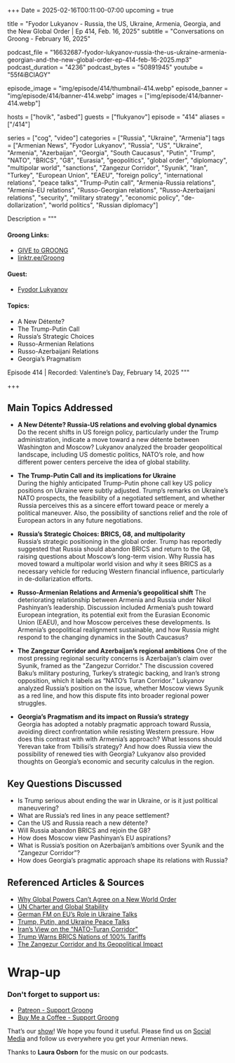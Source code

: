 +++
Date = 2025-02-16T00:11:00-07:00
upcoming = true

title = "Fyodor Lukyanov - Russia, the US, Ukraine, Armenia, Georgia, and the New Global Order | Ep 414, Feb. 16, 2025"
subtitle = "Conversations on Groong - February 16, 2025"

podcast_file = "16632687-fyodor-lukyanov-russia-the-us-ukraine-armenia-georgian-and-the-new-global-order-ep-414-feb-16-2025.mp3"
podcast_duration = "4236"
podcast_bytes = "50891945"
youtube = "55f4iBCIAGY"

episode_image = "img/episode/414/thumbnail-414.webp"
episode_banner = "img/episode/414/banner-414.webp"
images = ["img/episode/414/banner-414.webp"]

hosts = ["hovik", "asbed"]
guests = ["flukyanov"]
episode = "414"
aliases = ["/414"]

series = ["cog", "video"]
categories = ["Russia", "Ukraine", "Armenia"]
tags = ["Armenian News", "Fyodor Lukyanov", "Russia", "US", "Ukraine", "Armenia", "Azerbaijan", "Georgia", "South Caucasus", "Putin", "Trump", "NATO", "BRICS", "G8", "Eurasia", "geopolitics", "global order", "diplomacy", "multipolar world", "sanctions", "Zangezur Corridor", "Syunik", "Iran", "Turkey", "European Union", "EAEU", "foreign policy", "international relations", "peace talks", "Trump-Putin call", "Armenia-Russia relations", "Armenia-EU relations", "Russo-Georgian relations", "Russo-Azerbaijani relations", "security", "military strategy", "economic policy", "de-dollarization", "world politics", "Russian diplomacy"]

Description = """

#### Groong Links:
* [GIVE to GROONG](https://podcasts.groong.org/donate)
* [linktr.ee/Groong](https://linktr.ee/groong)

#### Guest:
* [Fyodor Lukyanov](/guest/flukyanov)

#### Topics:
* A New Détente?
* The Trump-Putin Call
* Russia’s Strategic Choices
* Russo-Armenian Relations
* Russo-Azerbaijani Relations
* Georgia’s Pragmatism


Episode 414 | Recorded: Valentine’s Day, February 14, 2025
"""

+++

## Main Topics Addressed  

- **A New Détente? Russia-US relations and evolving global dynamics**  
  Do the recent shifts in US foreign policy, particularly under the Trump administration, indicate a move toward a new détente between Washington and Moscow? Lukyanov analyzed the broader geopolitical landscape, including US domestic politics, NATO’s role, and how different power centers perceive the idea of global stability.  

- **The Trump-Putin Call and its implications for Ukraine**  
  During the highly anticipated Trump-Putin phone call key US policy positions on Ukraine were subtly adjusted. Trump’s remarks on Ukraine’s NATO prospects, the feasibility of a negotiated settlement, and whether Russia perceives this as a sincere effort toward peace or merely a political maneuver. Also,  the possibility of sanctions relief and the role of European actors in any future negotiations.  

- **Russia’s Strategic Choices: BRICS, G8, and multipolarity**  
  Russia’s strategic positioning in the global order. Trump has reportedly suggested that Russia should abandon BRICS and return to the G8, raising questions about Moscow’s long-term vision. Why Russia has moved toward a multipolar world vision and why it sees BRICS as a necessary vehicle for reducing Western financial influence, particularly in de-dollarization efforts.

- **Russo-Armenian Relations and Armenia’s geopolitical shift**
  The deteriorating relationship between Armenia and Russia under Nikol Pashinyan’s leadership. Discussion included Armenia’s push toward European integration, its potential exit from the Eurasian Economic Union (EAEU), and how Moscow perceives these developments. Is  Armenia’s geopolitical realignment sustainable, and how Russia might respond to the changing dynamics in the South Caucasus?

- **The Zangezur Corridor and Azerbaijan’s regional ambitions**
  One of the most pressing regional security concerns is Azerbaijan’s claim over Syunik, framed as the "Zangezur Corridor." The discussion covered Baku’s military posturing, Turkey’s strategic backing, and Iran’s strong opposition, which it labels as “NATO’s Turan Corridor.” Lukyanov analyzed Russia’s position on the issue, whether Moscow views Syunik as a red line, and how this dispute fits into broader regional power struggles.

- **Georgia’s Pragmatism and its impact on Russia’s strategy**  
  Georgia has adopted a notably pragmatic approach toward Russia, avoiding direct confrontation while resisting Western pressure. How does this contrast with with Armenia’s approach? What lessons should Yerevan take from Tbilisi’s strategy? And how does Russia view the possibility of renewed ties with Georgia? Lukyanov also provided thoughts on Georgia’s economic and security calculus in the region.  

## Key Questions Discussed  
- Is Trump serious about ending the war in Ukraine, or is it just political maneuvering?  
- What are Russia’s red lines in any peace settlement?  
- Can the US and Russia reach a new détente?  
- Will Russia abandon BRICS and rejoin the G8?  
- How does Moscow view Pashinyan’s EU aspirations?  
- What is Russia’s position on Azerbaijan’s ambitions over Syunik and the “Zangezur Corridor”?  
- How does Georgia’s pragmatic approach shape its relations with Russia?  

## Referenced Articles & Sources  
- [Why Global Powers Can’t Agree on a New World Order](https://eng.globalaffairs.ru/articles/new-world-order-lukyanov/)  
- [UN Charter and Global Stability](https://eng.globalaffairs.ru/articles/un-charter-lavrov/)  
- [German FM on EU’s Role in Ukraine Talks](https://www.reuters.com/world/europe/german-foreign-minister-europe-needs-be-involved-ukraine-talks-2025-02-13/)  
- [Trump, Putin, and Ukraine Peace Talks](https://www.independent.co.uk/news/uk/politics/ukraine-trump-putin-russia-peace-talks-b2697436.html)  
- [Iran’s View on the "NATO-Turan Corridor"](https://www.scfr.ir/en/300/30101/146069/conspiracy-of-creating-nato-turani-corridor-with-geopolitical-consequences-against-iran-russia-and-china/)  
- [Trump Warns BRICS Nations of 100% Tariffs](https://www.reuters.com/world/trump-warns-brics-nations-could-face-100-tariffs-2025-02-13/)  
- [The Zangezur Corridor and Its Geopolitical Impact](https://eng.globalaffairs.ru/articles/zangezur-corridor/)  



# Wrap-up

### **Don't forget to support us:**
* [Patreon - Support Groong](https://www.patreon.com/ann_groong)
* [Buy Me a Coffee - Support Groong](https://www.buymeacoffee.com/groong)


That’s our [show](https://podcasts.groong.org/)! We hope you found it useful. Please find us on [Social Media](https://linktr.ee/groong) and follow us everywhere you get your Armenian news.

Thanks to **Laura Osborn** for the music on our podcasts.

